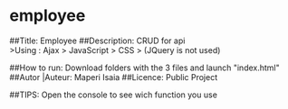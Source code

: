 # employee 
##Title: Employee
##Description: CRUD  for api  
             >Using : Ajax
             >        JavaScript
             >       CSS
             >        (JQuery is not used)
                     
##How to run: Download folders with the 3 files and launch "index.html"
##Autor |Auteur: Maperi Isaia
##Licence: Public Project

##TIPS: Open the console to see wich function you use

